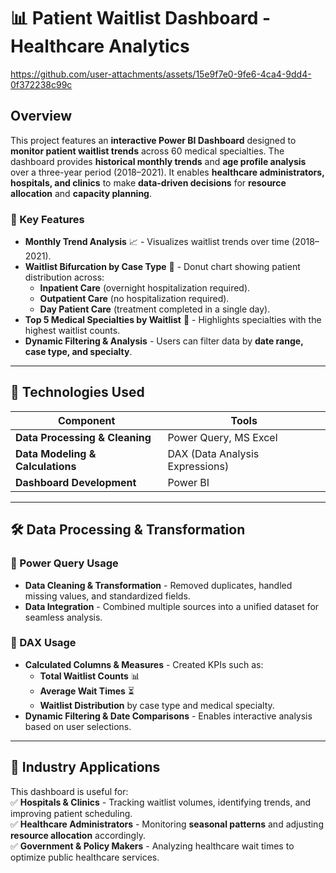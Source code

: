 # 📊 Patient Waitlist Dashboard - Healthcare Analytics  

https://github.com/user-attachments/assets/15e9f7e0-9fe6-4ca4-9dd4-0f372238c99c

## Overview  

This project features an **interactive Power BI Dashboard** designed to **monitor patient waitlist trends** across 60 medical specialties. The dashboard provides **historical monthly trends** and **age profile analysis** over a three-year period (2018–2021). It enables **healthcare administrators, hospitals, and clinics** to make **data-driven decisions** for **resource allocation** and **capacity planning**.  

### 🔹 Key Features  

- **Monthly Trend Analysis** 📈 - Visualizes waitlist trends over time (2018–2021).  
- **Waitlist Bifurcation by Case Type** 🍩 - Donut chart showing patient distribution across:  
  - **Inpatient Care** (overnight hospitalization required).  
  - **Outpatient Care** (no hospitalization required).  
  - **Day Patient Care** (treatment completed in a single day).  
- **Top 5 Medical Specialties by Waitlist** 🏥 - Highlights specialties with the highest waitlist counts.  
- **Dynamic Filtering & Analysis** - Users can filter data by **date range, case type, and specialty**.  

---

## 📌 Technologies Used  

| Component | Tools |
|-----------|------|
| **Data Processing & Cleaning** | Power Query, MS Excel |
| **Data Modeling & Calculations** | DAX (Data Analysis Expressions) |
| **Dashboard Development** | Power BI |

---

## 🛠️ Data Processing & Transformation  

### 🔹 Power Query Usage  
- **Data Cleaning & Transformation** - Removed duplicates, handled missing values, and standardized fields.  
- **Data Integration** - Combined multiple sources into a unified dataset for seamless analysis.  

### 🔹 DAX Usage  
- **Calculated Columns & Measures** - Created KPIs such as:  
  - **Total Waitlist Counts** 📊  
  - **Average Wait Times** ⏳  
  - **Waitlist Distribution** by case type and medical specialty.  
- **Dynamic Filtering & Date Comparisons** - Enables interactive analysis based on user selections.  

---

## 🚀 Industry Applications  

This dashboard is useful for:  
✅ **Hospitals & Clinics** - Tracking waitlist volumes, identifying trends, and improving patient scheduling.  
✅ **Healthcare Administrators** - Monitoring **seasonal patterns** and adjusting **resource allocation** accordingly.  
✅ **Government & Policy Makers** - Analyzing healthcare wait times to optimize public healthcare services.  
